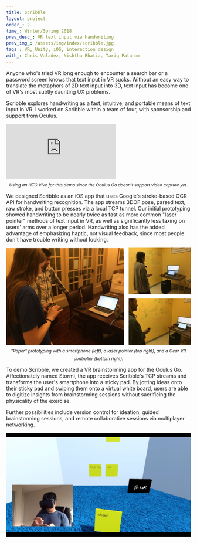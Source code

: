 ```yaml
---
title: Scribble
layout: project
order_: 2
time_: Winter/Spring 2018
prev_desc_: VR text input via handwriting
prev_img_: /assets/img/index/scribble.jpg
tags_: VR, Unity, iOS, interaction design
with_: Chris Valadez, Nishtha Bhatia, Tariq Patanam
---
```


Anyone who's tried VR long enough to encounter a search bar or a password screen knows that text input in VR sucks. Without an easy way to translate the metaphors of 2D text input into 3D, text input has become one of VR's most subtly daunting UX problems.

Scribble explores handwriting as a fast, intuitive, and portable means of text input in VR. I worked on Scribble within a team of four, with sponsorship and support from Oculus.

<p><div class="vid-wrapper-yt"><iframe src="https://www.youtube.com/embed/v7YRMaLWRPg?rel=0&amp;showinfo=0" frameborder="0" allow="encrypted-media" allowfullscreen></iframe></div>
<center><sub><i>Using an HTC Vive for this demo since the Oculus Go doesn't support video capture yet.</i></sub></center></p>

We designed Scribble as an iOS app that uses Google's stroke-based OCR API for handwriting recognition. The app streams 3DOF pose, parsed text, raw stroke, and button presses via a local TCP tunnel. Our initial prototyping showed handwriting to be nearly twice as fast as more common "laser pointer" methods of text input in VR, as well as significantly less taxing on users' arms over a longer period. Handwriting also has the added advantage of emphasizing haptic, not visual feedback, since most people don't have trouble writing without looking.

<p><div class="img-wrapper"><img class="html-image" src="/assets/img/prototype-combined.jpg"></div>
<center><sub><i>"Paper" prototyping with a smartphone (left), a laser pointer (top right), and a Gear VR controller (bottom right).</i></sub></center></p>

To demo Scribble, we created a VR brainstorming app for the Oculus Go. Affectionately named Stormi, the app receives Scribble's TCP streams and transforms the user's smartphone into a sticky pad. By jotting ideas onto their sticky pad and swiping them onto a virtual white board, users are able to digitize insights from brainstorming sessions without sacrificing the physicality of the exercise.

Further possibilities include version control for ideation, guided brainstorming sessions, and remote collaborative sessions via multiplayer networking.

![](/assets/img/scribble1.jpg)
